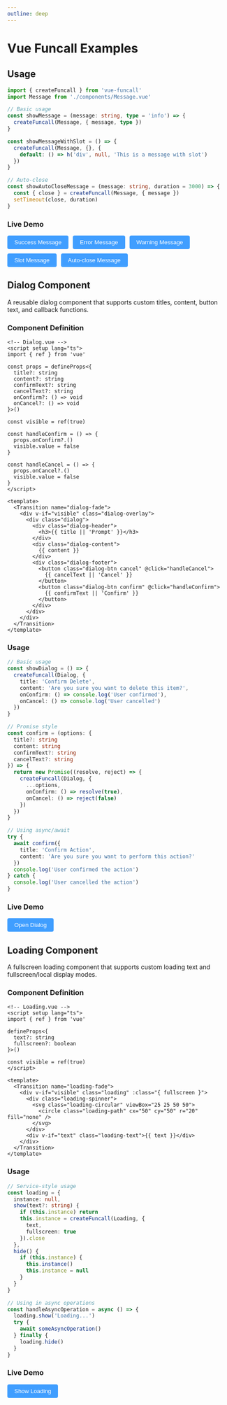 ```yaml
---
outline: deep
---
```



<script setup>
import { h } from 'vue'
import { createFuncall } from 'vue-funcall'
import Message from '../components/Message.vue'
import Dialog from '../components/Dialog.vue'
import Loading from '../components/Loading.vue'

// Message
const showMessage = (message, type = 'info') => {
  createFuncall(Message, { message, type })
}

const showMessageWithSlot = () => {
  createFuncall(Message, {}, {
    slots: {
      default: () => h('div', { class: 'message-content' }, 'This is a message with slot')
    }
  })
}

const showAutoCloseMessage = (message, duration = 3000) => {
  const { close } = createFuncall(Message, { message })
  setTimeout(close, duration)
}

// Dialog
const showDialog = () => {
  createFuncall(Dialog, {
    title: 'Confirm Action',
    content: 'This is a dialog example, you can click confirm or cancel',
    onConfirm: () => showMessage('Action confirmed', 'success'),
    onCancel: () => showMessage('Action cancelled', 'warning')
  })
}

// Loading
const loading = {
  instance: null,
  show(text) {
    if (this.instance) return
    this.instance = createFuncall(Loading, {
      text,
      fullscreen: true
    }).close
  },
  hide() {
    if (this.instance) {
      this.instance()
      this.instance = null
    }
  }
}

const simulateAsyncOperation = () => {
  loading.show('Loading...')
  setTimeout(() => {
    loading.hide()
    showMessage('Operation completed', 'success')
  }, 2000)
}
</script>

# Vue Funcall Examples

## Usage
```ts
import { createFuncall } from 'vue-funcall'
import Message from './components/Message.vue'

// Basic usage
const showMessage = (message: string, type = 'info') => {
  createFuncall(Message, { message, type })
}

const showMessageWithSlot = () => {
  createFuncall(Message, {}, {
    default: () => h('div', null, 'This is a message with slot')
  })
}

// Auto-close
const showAutoCloseMessage = (message: string, duration = 3000) => {
  const { close } = createFuncall(Message, { message })
  setTimeout(close, duration)
}
```

### Live Demo
<div class="demo-buttons">
  <button @click="showMessage('Operation successful', 'success')">Success Message</button>
  <button @click="showMessage('Operation failed', 'error')">Error Message</button>
  <button @click="showMessage('Warning information', 'warning')">Warning Message</button>
  <button @click="showMessageWithSlot()">Slot Message</button>
  <button @click="showAutoCloseMessage('This message will auto-close in 3 seconds')">Auto-close Message</button>
</div>

## Dialog Component
A reusable dialog component that supports custom titles, content, button text, and callback functions.

### Component Definition
```vue
<!-- Dialog.vue -->
<script setup lang="ts">
import { ref } from 'vue'

const props = defineProps<{
  title?: string
  content?: string
  confirmText?: string
  cancelText?: string
  onConfirm?: () => void
  onCancel?: () => void
}>()

const visible = ref(true)

const handleConfirm = () => {
  props.onConfirm?.()
  visible.value = false
}

const handleCancel = () => {
  props.onCancel?.()
  visible.value = false
}
</script>

<template>
  <Transition name="dialog-fade">
    <div v-if="visible" class="dialog-overlay">
      <div class="dialog">
        <div class="dialog-header">
          <h3>{{ title || 'Prompt' }}</h3>
        </div>
        <div class="dialog-content">
          {{ content }}
        </div>
        <div class="dialog-footer">
          <button class="dialog-btn cancel" @click="handleCancel">
            {{ cancelText || 'Cancel' }}
          </button>
          <button class="dialog-btn confirm" @click="handleConfirm">
            {{ confirmText || 'Confirm' }}
          </button>
        </div>
      </div>
    </div>
  </Transition>
</template>
```

### Usage
```ts
// Basic usage
const showDialog = () => {
  createFuncall(Dialog, {
    title: 'Confirm Delete',
    content: 'Are you sure you want to delete this item?',
    onConfirm: () => console.log('User confirmed'),
    onCancel: () => console.log('User cancelled')
  })
}

// Promise style
const confirm = (options: {
  title?: string
  content: string
  confirmText?: string
  cancelText?: string
}) => {
  return new Promise((resolve, reject) => {
    createFuncall(Dialog, {
      ...options,
      onConfirm: () => resolve(true),
      onCancel: () => reject(false)
    })
  })
}

// Using async/await
try {
  await confirm({
    title: 'Confirm Action',
    content: 'Are you sure you want to perform this action?'
  })
  console.log('User confirmed the action')
} catch {
  console.log('User cancelled the action')
}
```

### Live Demo
<div class="demo-buttons">
  <button @click="showDialog">Open Dialog</button>
</div>

## Loading Component
A fullscreen loading component that supports custom loading text and fullscreen/local display modes.

### Component Definition
```vue
<!-- Loading.vue -->
<script setup lang="ts">
import { ref } from 'vue'

defineProps<{
  text?: string
  fullscreen?: boolean
}>()

const visible = ref(true)
</script>

<template>
  <Transition name="loading-fade">
    <div v-if="visible" class="loading" :class="{ fullscreen }">
      <div class="loading-spinner">
        <svg class="loading-circular" viewBox="25 25 50 50">
          <circle class="loading-path" cx="50" cy="50" r="20" fill="none" />
        </svg>
      </div>
      <div v-if="text" class="loading-text">{{ text }}</div>
    </div>
  </Transition>
</template>
```

### Usage
```ts
// Service-style usage
const loading = {
  instance: null,
  show(text?: string) {
    if (this.instance) return
    this.instance = createFuncall(Loading, {
      text,
      fullscreen: true
    }).close
  },
  hide() {
    if (this.instance) {
      this.instance()
      this.instance = null
    }
  }
}

// Using in async operations
const handleAsyncOperation = async () => {
  loading.show('Loading...')
  try {
    await someAsyncOperation()
  } finally {
    loading.hide()
  }
}
```

### Live Demo
<div class="demo-buttons">
  <button @click="simulateAsyncOperation">Show Loading</button>
</div>

<style scoped>
.demo-buttons {
  display: flex;
  gap: 10px;
  flex-wrap: wrap;
  margin: 1rem 0;
}

button {
  padding: 8px 16px;
  border: none;
  border-radius: 4px;
  background-color: #409eff;
  color: white;
  cursor: pointer;
  transition: background-color 0.3s;
}

button:hover {
  background-color: #66b1ff;
}
</style>
